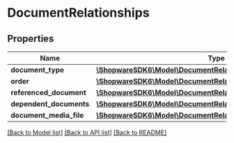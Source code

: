 # DocumentRelationships

## Properties
Name | Type | Description | Notes
------------ | ------------- | ------------- | -------------
**document_type** | [**\ShopwareSDK6\Model\DocumentRelationshipsDocumentType**](DocumentRelationshipsDocumentType.md) |  | [optional] 
**order** | [**\ShopwareSDK6\Model\DocumentRelationshipsOrder**](DocumentRelationshipsOrder.md) |  | [optional] 
**referenced_document** | [**\ShopwareSDK6\Model\DocumentRelationshipsReferencedDocument**](DocumentRelationshipsReferencedDocument.md) |  | [optional] 
**dependent_documents** | [**\ShopwareSDK6\Model\DocumentRelationshipsDependentDocuments**](DocumentRelationshipsDependentDocuments.md) |  | [optional] 
**document_media_file** | [**\ShopwareSDK6\Model\DocumentRelationshipsDocumentMediaFile**](DocumentRelationshipsDocumentMediaFile.md) |  | [optional] 

[[Back to Model list]](../../README.md#documentation-for-models) [[Back to API list]](../../README.md#documentation-for-api-endpoints) [[Back to README]](../../README.md)

